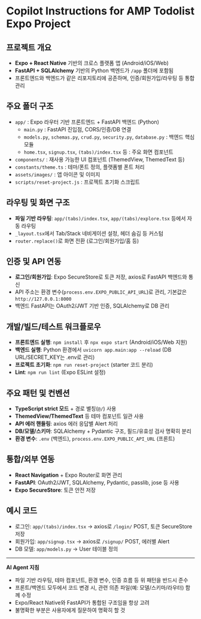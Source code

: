 # Copilot Instructions for AMP Todolist Expo Project

## 프로젝트 개요
- **Expo + React Native** 기반의 크로스 플랫폼 앱 (Android/iOS/Web)
- **FastAPI + SQLAlchemy** 기반의 Python 백엔드가 `/app` 폴더에 포함됨
- 프론트엔드와 백엔드가 같은 리포지토리에 공존하며, 인증/회원가입/라우팅 등 통합 관리

## 주요 폴더 구조
- `app/` : Expo 라우터 기반 프론트엔드 + FastAPI 백엔드 (Python)
  - `main.py` : FastAPI 진입점, CORS/인증/DB 연결
  - `models.py`, `schemas.py`, `crud.py`, `security.py`, `database.py` : 백엔드 핵심 모듈
  - `home.tsx`, `signup.tsx`, `(tabs)/index.tsx` 등 : 주요 화면 컴포넌트
- `components/` : 재사용 가능한 UI 컴포넌트 (ThemedView, ThemedText 등)
- `constants/theme.ts` : 테마/폰트 정의, 플랫폼별 폰트 처리
- `assets/images/` : 앱 아이콘 및 이미지
- `scripts/reset-project.js` : 프로젝트 초기화 스크립트

## 라우팅 및 화면 구조
- **파일 기반 라우팅**: `app/(tabs)/index.tsx`, `app/(tabs)/explore.tsx` 등에서 자동 라우팅
- `_layout.tsx`에서 Tab/Stack 네비게이션 설정, 헤더 숨김 등 커스텀
- `router.replace()`로 화면 전환 (로그인/회원가입/홈 등)

## 인증 및 API 연동
- **로그인/회원가입**: Expo SecureStore로 토큰 저장, axios로 FastAPI 백엔드와 통신
- API 주소는 환경 변수(`process.env.EXPO_PUBLIC_API_URL`)로 관리, 기본값은 `http://127.0.0.1:8000`
- 백엔드 FastAPI는 OAuth2/JWT 기반 인증, SQLAlchemy로 DB 관리

## 개발/빌드/테스트 워크플로우
- **프론트엔드 실행**: `npm install` 후 `npx expo start` (Android/iOS/Web 지원)
- **백엔드 실행**: Python 환경에서 `uvicorn app.main:app --reload` (DB URL/SECRET_KEY는 .env로 관리)
- **프로젝트 초기화**: `npm run reset-project` (starter 코드 분리)
- **Lint**: `npm run lint` (Expo ESLint 설정)

## 주요 패턴 및 컨벤션
- **TypeScript strict 모드** + 경로 별칭(`@/`) 사용
- **ThemedView/ThemedText** 등 테마 컴포넌트 일관 사용
- **API 에러 핸들링**: axios 에러 응답별 Alert 처리
- **DB/모델/스키마**: SQLAlchemy + Pydantic 구조, 필드/유효성 검사 명확히 분리
- **환경 변수**: `.env` (백엔드), `process.env.EXPO_PUBLIC_API_URL` (프론트)

## 통합/외부 연동
- **React Navigation** + Expo Router로 화면 관리
- **FastAPI**: OAuth2/JWT, SQLAlchemy, Pydantic, passlib, jose 등 사용
- **Expo SecureStore**: 토큰 안전 저장

## 예시 코드
- 로그인: `app/(tabs)/index.tsx` → axios로 `/login/` POST, 토큰 SecureStore 저장
- 회원가입: `app/signup.tsx` → axios로 `/signup/` POST, 에러별 Alert
- DB 모델: `app/models.py` → User 테이블 정의

---

**AI Agent 지침**
- 파일 기반 라우팅, 테마 컴포넌트, 환경 변수, 인증 흐름 등 위 패턴을 반드시 준수
- 프론트/백엔드 모두에서 코드 변경 시, 관련 의존 파일(예: 모델/스키마/라우터) 함께 수정
- Expo/React Native와 FastAPI가 통합된 구조임을 항상 고려
- 불명확한 부분은 사용자에게 질문하여 명확히 할 것
